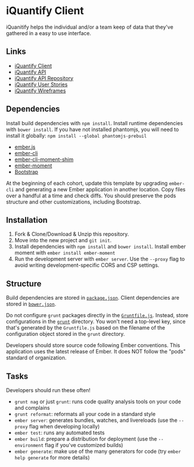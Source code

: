 # iQuantify Client

iQuanitify helps the individual and/or a team keep
of data that they've gathered in a easy to use interface.


## Links
-   [iQuantify Client](https://angmas.github.io/iquantify-client)
-   [iQuantify API](https://iquantify-api.herokuapp.com/)
-   [iQuantify API Repository](https://github.com/angmas/iquantify-api)
-   [iQuantify User Stories](https://1drv.ms/p/s!AtDNiki6QJ6riPo3T120IVNQdkSZ4Q)
-   [iQuantify Wireframes](https://1drv.ms/p/s!AtDNiki6QJ6riPo3T120IVNQdkSZ4Q)


## Dependencies

Install build dependencies with `npm install`. Install runtime dependencies with
`bower install`.
If you have not installed phantomjs, you will need to install it globally:
`npm install --global phantomjs-prebuil`

-   [ember.js](http://emberjs.com/)
-   [ember-cli](http://www.ember-cli.com/)
-   [ember-cli-moment-shim](https://www.npmjs.com/package/ember-cli-moment-shim)
-   [ember-moment](https://github.com/stefanpenner/ember-moment)
-   [Bootstrap](http://getbootstrap.com)

At the beginning of each cohort, update this template by upgrading `ember-cli`
and generating a new Ember application in another location. Copy files over a
handful at a time and check diffs. You should preserve the pods structure and
other customizations, including Bootstrap.

## Installation

1.  Fork & Clone/Download & Unzip this repository.
1.  Move into the new project and `git init`.
1.  Install dependencies with `npm install` and `bower install`.
    Install ember moment with `ember install ember-moment`
1.  Run the development server with `ember server`. Use the `--proxy` flag to
    avoid writing development-specific CORS and CSP settings.

## Structure

Build dependencies are stored in [`package.json`](package.json). Client
dependencies are stored in [`bower.json`](bower.json).

Do not configure `grunt` packages directly in the
[`Gruntfile.js`](Gruntfile.js). Instead, store configurations in the
[`grunt`](grunt) directory. You won't need a top-level key, since that's
generated by the `Gruntfile.js` based on the filename of the configuration
object stored in the `grunt` directory.

Developers should store source code following Ember conventions. This application
uses the latest release of Ember. It does NOT follow the "pods" standard
of organization.

## Tasks

Developers should run these often!

-   `grunt nag` or just `grunt`: runs code quality analysis tools on your code
    and complains
-   `grunt reformat`: reformats all your code in a standard style
-   `ember server`: generates bundles, watches, and livereloads (use the
    `--proxy` flag when developing locally)
-   `ember test`: runs any automated tests
-   `ember build`: prepare a distribution for deployment (use the
    `--environment` flag if you've customized builds)
-   `ember generate`: make use of the many generators for code (try `ember help
    generate` for more details)
